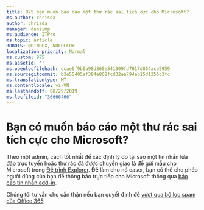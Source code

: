 ```yaml
---
title: 975 bạn muốn báo cáo một thư rác sai tích cực cho Microsoft?
ms.author: chrisda
author: chrisda
manager: dansimp
ms.audience: ITPro
ms.topic: article
ROBOTS: NOINDEX, NOFOLLOW
localization_priority: Normal
ms.custom: 975
ms.assetid: ''
ms.openlocfilehash: dcae6f9b0a98d360e541309fd7017d864ace5959
ms.sourcegitcommit: b3e55405af384e868fcd32ea794eb15d1356c3fc
ms.translationtype: MT
ms.contentlocale: vi-VN
ms.lasthandoff: 08/29/2019
ms.locfileid: "36666466"
---
```

# <a name="would-you-like-to-report-a-spam-false-positive-to-microsoft"></a>Bạn có muốn báo cáo một thư rác sai tích cực cho Microsoft?

Theo một admin, cách tốt nhất để xác định lý do tại sao một tin nhắn lừa đảo trực tuyến hoặc thư rác đã được chuyển giao là để gửi mẫu cho Microsoft trong [Đệ trình Explorer](https://protection.office.com/reportsubmission). Để làm cho nó easer, bạn có thể cho phép người dùng của bạn để thông báo trực tiếp cho Microsoft thông qua [báo cáo tin nhắn add-in](https://appsource.microsoft.com/product/office/WA104381180?src=office&tab=Overview).

Chúng tôi tư vấn cho cẩn thận nếu bạn quyết định để [vượt qua bộ lọc spam của Office 365](https://docs.microsoft.com/exchange/troubleshoot/antispam/cautions-against-bypassing-spam-filters).
